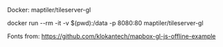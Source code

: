 Docker: maptiler/tileserver-gl

docker run --rm -it -v $(pwd):/data -p 8080:80 maptiler/tileserver-gl

Fonts from: 
https://github.com/klokantech/mapbox-gl-js-offline-example
